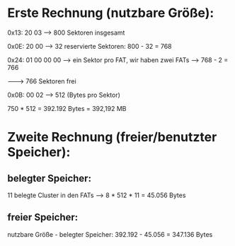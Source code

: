 # Erste Rechnung (nutzbare Größe):

0x13: 20 03 --> 800 Sektoren insgesamt

0x0E: 20 00 --> 32 reservierte Sektoren: 800 - 32 = 768 

0x24: 01 00 00 00 --> ein Sektor pro FAT, wir haben zwei FATs --> 768 - 2 = 766

---> 766 Sektoren frei 

0x0B: 00 02 --> 512 (Bytes pro Sektor)

750 * 512 = 392.192 Bytes = 392,192 MB

# Zweite Rechnung (freier/benutzter Speicher):

## belegter Speicher: 
11 belegte Cluster in den FATs --> 8 * 512 * 11 = 45.056 Bytes 

## freier Speicher: 
nutzbare Größe - belegter Speicher:
392.192 - 45.056 = 347.136 Bytes